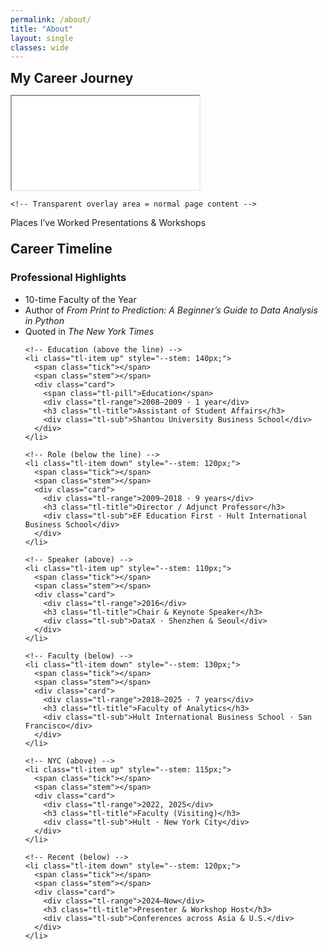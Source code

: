 ```yaml
---
permalink: /about/
title: "About"
layout: single
classes: wide
---
```

<h2 class="h2" style="margin:.25rem 0 .35rem;">My Career Journey</h2>
<style>
  :root{
    --map-h: 60vh;       /* full iframe height */
    --overlay-frac: .42; /* portion reserved for overlay (0.50 = bottom 50%) */

    /* optional: keep the oval mask on the visible part */
    --oval-rx: 50%;
    --oval-ry: 42%;
    --oval-cx: 50%;
    --oval-cy: 50%;
  }

  .map-shell { position: relative; width: 100%; margin: 0; }

  /* Only shows the TOP (1 - overlay) of the iframe */
  .map-viewport {
    position: relative;
    height: calc(var(--map-h) * (1 - var(--overlay-frac)));
    overflow: hidden;           /* hides the bottom part of the iframe */
    /* optional: oval mask on the visible part */
    -webkit-mask-image: radial-gradient(ellipse var(--oval-rx) var(--oval-ry)
      at var(--oval-cx) var(--oval-cy), #000 98%, transparent 100%);
    mask-image: radial-gradient(ellipse var(--oval-rx) var(--oval-ry)
      at var(--oval-cx) var(--oval-cy), #000 98%, transparent 100%);
  }

  .map-viewport iframe{
    display:block; width:100%; height: var(--map-h); border:0;
  }
  
  /* -------------------------------------------------------- */
  /* transparent overlay area: feels like normal page content */
  /* -------------------------------------------------------- */

  /* transparent overlay area */
  .map-overlay{
    position: relative;
    margin: .25rem 0 0;
    background: transparent;
    color: inherit;
    padding: 0;

    /* stack children: legend then h2 */
    display: flex;
    flex-direction: column;
    align-items: flex-start;   /* keep H2 left-aligned */
  }

  /* center ONLY the legend */
  .map-legend{
    align-self: center;        /* centers the legend block */
    display: flex;
    justify-content: center;   /* centers the items inside */
    gap: 1rem;
    flex-wrap: wrap;
    text-align: center;
    font-size: .90em;
    margin: .15rem 0 0;
  }
  .map-legend .dot{
    width:10px; height:10px; border-radius:50%; display:inline-block;
    box-shadow:0 0 0 2px #fff, 0 0 0 3px #e5e7eb;
  }

  /* Mobile: reveal more of the map if you like */
  @media (max-width: 640px){
    :root{ --overlay-frac: .40; --map-h: 50vh; }
  }

/* ===== Timeline vars (tweak colors and sizes) ===== */
:root{
  --tl-line: #0f172a33;        /* timeline line + stems */
  --tl-dot:  #0f172a;          /* node dot color */
  --tl-muted:#6b7280;          /* secondary text */
  --tl-gap:  12px;             /* gap between baseline and text */
}

/* ===== Layout ===== */
.timeline{
  position: relative;
  margin: 1.5rem 0 2rem;
  padding: 2.5rem 0;           /* space for above/below labels */
  background: transparent;     /* keep page background visible */
}

.timeline::before{
  /* baseline */
  content:"";
  position:absolute; left:0; right:0; top:50%;
  border-top: 2px solid var(--tl-line);
}

/* scrollable horizontal flow on small screens */
.tl-list{
  list-style:none; margin:0; padding:0;
  display:grid;
  grid-auto-flow: column;
  grid-auto-columns: minmax(220px, 1fr);
  gap: 3rem;
  overflow-x: auto;
  overscroll-behavior-x: contain;
  scroll-snap-type: x proximity;
}

/* each event */
.tl-item{
  position: relative;
  scroll-snap-align: center;
}

/* node on the baseline */
.tl-item .tick{
  position:absolute; left:50%; top:50%;
  width:12px; height:12px; border-radius:50%;
  background: var(--tl-dot);
  transform: translate(-50%, -50%);
}

/* vertical stems */
.tl-item.up   .stem{ position:absolute; left:50%; width:2px; background:var(--tl-line);
                     height: var(--stem, 110px);
                     top: calc(50% - var(--stem, 110px)); transform: translateX(-50%); }
.tl-item.down .stem{ position:absolute; left:50%; width:2px; background:var(--tl-line);
                     height: var(--stem, 110px);
                     top: 50%; transform: translateX(-50%); }

/* content blocks (no boxes; text only) */
.tl-item.up   .card{ position:absolute; left:50%; bottom: calc(50% + var(--tl-gap));
                     transform: translateX(-50%); text-align:left; }
.tl-item.down .card{ position:absolute; left:50%; top:    calc(50% + var(--tl-gap));
                     transform: translateX(-50%); text-align:left; }

/* text styles */
.tl-eyebrow{
  font-size: .70rem; letter-spacing:.03em; text-transform:uppercase;
  color: var(--tl-muted);
}
.tl-range{
  font-size: .80rem; color: var(--tl-muted); margin:.15rem 0 .35rem;
}
.tl-title{
  margin: 0; font-size: 1.10rem; line-height: 1.25; font-weight: 700;
}
.tl-sub{
  margin: .15rem 0 0; color: var(--tl-muted);
}

/* optional neon "Education" pill like your sample */
.tl-pill{
  display:inline-block; padding:.2rem .5rem; border-radius:999px;
  background:#caff00; color:#0f172a; font-weight:600; font-size:.75rem;
}

/* responsive: shorten stems on narrow screens */
@media (max-width: 800px){
  .tl-item .stem{ height: calc(var(--stem,110px) * .75); top:auto; }
}

/* === Timeline tick rendering fix (full circles) === */
/* Keep the baseline behind everything */
.timeline::before { z-index: 0; }

/* Stems sit above the line, below the dots */
.tl-item .stem { z-index: 1; }

/* Dots sit on top; an optional small ring keeps them crisp on the line */
.tl-item .tick {
  z-index: 2;
  box-shadow: 0 0 0 2px #fff; /* change #fff to your page background color if not white */
}

/* Make sure nothing clips the dots vertically */
.tl-list { overflow-y: visible; }
</style>

<figure style="margin:0;">
  <div class="map-shell">
    <div class="map-viewport">
      <iframe
        src="{{ '/assets/maps/career_map2.html' | relative_url }}"
        title="Career Map" loading="lazy"></iframe>
    </div>

    <!-- Transparent overlay area = normal page content -->    
<div class="map-overlay">
  <div class="map-legend" role="group" aria-label="Map legend">
    <span><span class="dot" style="background:#e11d48;"></span> Places I’ve Worked</span>
    <span><span class="dot" style="background:#2563eb;"></span> Presentations &amp; Workshops</span>
  </div>

  <br>
  <h2 class="h2" style="margin:.25rem 0 .35rem;">Career Timeline</h2>
</div>



<h3>Professional Highlights</h3>
<ul>
  <li>10-time Faculty of the Year</li>
  <li>Author of <em>From Print to Prediction: A Beginner’s Guide to Data Analysis in Python</em></li>
  <li>Quoted in <em>The New York Times</em></li>
</ul>


<!-- Role (below the line) -->
<div class="timeline" aria-label="Career timeline">
  <ol class="tl-list">

    <!-- Education (above the line) -->
    <li class="tl-item up" style="--stem: 140px;">
      <span class="tick"></span>
      <span class="stem"></span>
      <div class="card">
        <span class="tl-pill">Education</span>
        <div class="tl-range">2008–2009 · 1 year</div>
        <h3 class="tl-title">Assistant of Student Affairs</h3>
        <div class="tl-sub">Shantou University Business School</div>
      </div>
    </li>

    <!-- Role (below the line) -->
    <li class="tl-item down" style="--stem: 120px;">
      <span class="tick"></span>
      <span class="stem"></span>
      <div class="card">
        <div class="tl-range">2009–2018 · 9 years</div>
        <h3 class="tl-title">Director / Adjunct Professor</h3>
        <div class="tl-sub">EF Education First · Hult International Business School</div>
      </div>
    </li>

    <!-- Speaker (above) -->
    <li class="tl-item up" style="--stem: 110px;">
      <span class="tick"></span>
      <span class="stem"></span>
      <div class="card">
        <div class="tl-range">2016</div>
        <h3 class="tl-title">Chair & Keynote Speaker</h3>
        <div class="tl-sub">DataX · Shenzhen & Seoul</div>
      </div>
    </li>

    <!-- Faculty (below) -->
    <li class="tl-item down" style="--stem: 130px;">
      <span class="tick"></span>
      <span class="stem"></span>
      <div class="card">
        <div class="tl-range">2018–2025 · 7 years</div>
        <h3 class="tl-title">Faculty of Analytics</h3>
        <div class="tl-sub">Hult International Business School · San Francisco</div>
      </div>
    </li>

    <!-- NYC (above) -->
    <li class="tl-item up" style="--stem: 115px;">
      <span class="tick"></span>
      <span class="stem"></span>
      <div class="card">
        <div class="tl-range">2022, 2025</div>
        <h3 class="tl-title">Faculty (Visiting)</h3>
        <div class="tl-sub">Hult · New York City</div>
      </div>
    </li>

    <!-- Recent (below) -->
    <li class="tl-item down" style="--stem: 120px;">
      <span class="tick"></span>
      <span class="stem"></span>
      <div class="card">
        <div class="tl-range">2024–Now</div>
        <h3 class="tl-title">Presenter & Workshop Host</h3>
        <div class="tl-sub">Conferences across Asia & U.S.</div>
      </div>
    </li>

  </ol>
</div>

